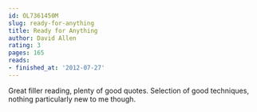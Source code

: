 ```yaml
---
id: OL7361450M
slug: ready-for-anything
title: Ready for Anything
author: David Allen
rating: 3
pages: 165
reads:
- finished_at: '2012-07-27'
---
```

Great filler reading, plenty of good quotes. Selection of good techniques, nothing particularly new to me though.
